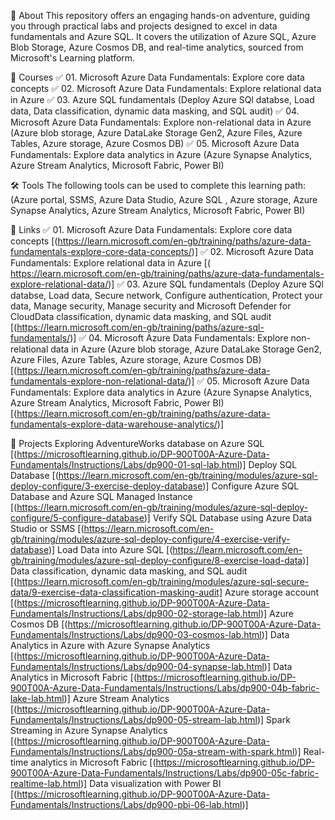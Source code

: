 📄 About
This repository offers an engaging hands-on adventure, guiding you through practical labs and projects designed to excel in data fundamentals and Azure SQL. It covers the utilization of Azure SQL, Azure Blob Storage, Azure Cosmos DB, and real-time analytics, sourced from Microsoft's Learning platform.

📑 Courses
✅ 01. Microsoft Azure Data Fundamentals: Explore core data concepts
✅ 02. Microsoft Azure Data Fundamentals: Explore relational data in Azure
✅ 03. Azure SQL fundamentals (Deploy Azure SQl databse, Load data, Data classification, dynamic data masking, and SQL audit)
✅ 04. Microsoft Azure Data Fundamentals: Explore non-relational data in Azure (Azure blob storage, Azure DataLake Storage Gen2, Azure Files, Azure Tables, Azure storage, Azure Cosmos DB)
✅ 05. Microsoft Azure Data Fundamentals: Explore data analytics in Azure (Azure Synapse Analytics, Azure Stream Analytics, Microsoft Fabric, Power BI)

🛠️ Tools
The following tools can be used to complete this learning path:
(Azure portal, SSMS, Azure Data Studio, Azure SQL , Azure storage,  Azure Synapse Analytics, Azure Stream Analytics, Microsoft Fabric, Power BI)

📖 Links
✅ 01. Microsoft Azure Data Fundamentals: Explore core data concepts 
    [(https://learn.microsoft.com/en-gb/training/paths/azure-data-fundamentals-explore-core-data-concepts/)]
✅ 02. Microsoft Azure Data Fundamentals: Explore relational data in Azure 
    [( https://learn.microsoft.com/en-gb/training/paths/azure-data-fundamentals-explore-relational-data/)]
✅ 03. Azure SQL fundamentals (Deploy Azure SQl databse, Load data, Secure network, Configure authentication, Protect your data, Manage security, Manage security and Microsoft Defender for CloudData classification, dynamic data masking,     and SQL audit 
    [(https://learn.microsoft.com/en-gb/training/paths/azure-sql-fundamentals/)]
✅ 04. Microsoft Azure Data Fundamentals: Explore non-relational data in Azure (Azure blob storage, Azure DataLake Storage Gen2, Azure Files, Azure Tables, Azure storage, Azure Cosmos DB)
    [(https://learn.microsoft.com/en-gb/training/paths/azure-data-fundamentals-explore-non-relational-data/)]
✅ 05. Microsoft Azure Data Fundamentals: Explore data analytics in Azure (Azure Synapse Analytics, Azure Stream Analytics, Microsoft Fabric, Power BI)
    [(https://learn.microsoft.com/en-gb/training/paths/azure-data-fundamentals-explore-data-warehouse-analytics/)]
       
📂 Projects
Exploring AdventureWorks database on Azure SQL [(https://microsoftlearning.github.io/DP-900T00A-Azure-Data-Fundamentals/Instructions/Labs/dp900-01-sql-lab.html)]
Deploy SQL Database [(https://learn.microsoft.com/en-gb/training/modules/azure-sql-deploy-configure/3-exercise-deploy-database)]
Configure Azure SQL Database and Azure SQL Managed Instance [(https://learn.microsoft.com/en-gb/training/modules/azure-sql-deploy-configure/5-configure-database)]
Verify SQL Database using Azure Data Studio or SSMS [(https://learn.microsoft.com/en-gb/training/modules/azure-sql-deploy-configure/4-exercise-verify-database)]
Load Data into Azure SQL [(https://learn.microsoft.com/en-gb/training/modules/azure-sql-deploy-configure/8-exercise-load-data)]
Data classification, dynamic data masking, and SQL audit [(https://learn.microsoft.com/en-gb/training/modules/azure-sql-secure-data/9-exercise-data-classification-masking-audit]
Azure storage account [(https://microsoftlearning.github.io/DP-900T00A-Azure-Data-Fundamentals/Instructions/Labs/dp900-02-storage-lab.html)]
Azure Cosmos DB [(https://microsoftlearning.github.io/DP-900T00A-Azure-Data-Fundamentals/Instructions/Labs/dp900-03-cosmos-lab.html)]
Data Analytics in Azure with Azure Synapse Analytics [(https://microsoftlearning.github.io/DP-900T00A-Azure-Data-Fundamentals/Instructions/Labs/dp900-04-synapse-lab.html)]
Data Analytics in Microsoft Fabric [(https://microsoftlearning.github.io/DP-900T00A-Azure-Data-Fundamentals/Instructions/Labs/dp900-04b-fabric-lake-lab.html)]
Azure Stream Analytics [(https://microsoftlearning.github.io/DP-900T00A-Azure-Data-Fundamentals/Instructions/Labs/dp900-05-stream-lab.html)]
Spark Streaming in Azure Synapse Analytics [(https://microsoftlearning.github.io/DP-900T00A-Azure-Data-Fundamentals/Instructions/Labs/dp900-05a-stream-with-spark.html)]
Real-time analytics in Microsoft Fabric [(https://microsoftlearning.github.io/DP-900T00A-Azure-Data-Fundamentals/Instructions/Labs/dp900-05c-fabric-realtime-lab.html)]
Data visualization with Power BI [(https://microsoftlearning.github.io/DP-900T00A-Azure-Data-Fundamentals/Instructions/Labs/dp900-pbi-06-lab.html)]



